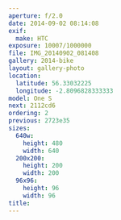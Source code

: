 ```yaml
---
aperture: f/2.0
date: 2014-09-02 08:14:08
exif:
  make: HTC
exposure: 10007/1000000
file: IMG_20140902_081408
gallery: 2014-bike
layout: gallery-photo
location:
  latitude: 56.33032225
  longitude: -2.8096828333333
model: One S
next: 2112cd6
ordering: 2
previous: 2723e35
sizes:
  640w:
    height: 480
    width: 640
  200x200:
    height: 200
    width: 200
  96x96:
    height: 96
    width: 96
title: 
---
```

